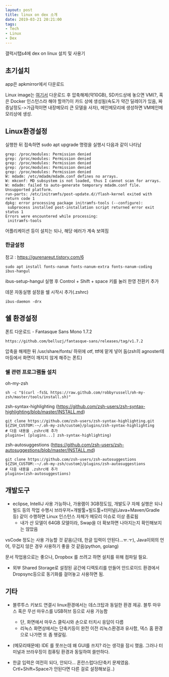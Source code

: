 ```yaml
---
layout: post
title: linux on dex 소개
date: 2019-03-21 20:21:00
tags:
- Tech
- Linux
- Dex
---
```


갤럭시탭s4에 dex on linux 설치 및 사용기


## 초기설치

app은 apkmirror에서 다운로드

Linux image는 [여기서](https://webview.linuxondex.com/) 다운로드 후 압축해제(약10GB), SD카드상에 놓으면 VM(?, 혹은 Docker 인스턴스라 해야 할까?)이 카드 상에 생성됨(속도가 약간 딜레이가 있음, 짜증날정도->가급적이면 내장메모리 큰 모델을 사자), 메인메모리에 생성하면 VM메인메모리상에 생성. 

## Linux환경설정

실행한 뒤 접속하면 
sudo apt upgrade 명령을 실행시 다음과 같이 나타남

	grep: /proc/modules: Permission denied
	grep: /proc/modules: Permission denied
	grep: /proc/modules: Permission denied
	grep: /proc/modules: Permission denied
	grep: /proc/modules: Permission denied
	W: mdadm: /etc/mdadm/mdadm.conf defines no arrays.
	W: mkconf: MD subsystem is not loaded, thus I cannot scan for arrays.
	W: mdadm: failed to auto-generate temporary mdadm.conf file.
	Unsupported platform.
	run-parts: /etc/initramfs/post-update.d//flash-kernel exited with return code 1
	dpkg: error processing package initramfs-tools (--configure):
	 subprocess installed post-installation script returned error exit status 1
	Errors were encountered while processing:
	 initramfs-tools

어플리케이션 등이 설치는 되나, 해당 에러가 계속 보여짐


### 한글설정

참고 : https://gurenareut.tistory.com/6

    sudo apt install fonts-nanum fonts-nanum-extra fonts-nanum-coding ibus-hangul

ibus-setup-hangul 실행 후 Control + Shift + space 키를 눌러 한영 전환키 추가 

데몬 자동실행 설정을 쉘 시작시 추가(.zshrc)

    ibus-daemon -drx


## 쉘 환경설정

폰트 다운로드 - Fantasque Sans Mono 1.7.2 
	
    https://github.com/belluzj/fantasque-sans/releases/tag/v1.7.2

압축을 해제한 뒤 /usr/share/fonts/ 하위에 otf, ttf에 맡게 넣어 둠(zsh의 agnoster테마등에서 화면이 깨지지 않게 해주는 폰트)


### 쉘 관련 프로그램들 설치

    
oh-my-zsh 

    sh -c "$(curl -fsSL https://raw.github.com/robbyrussell/oh-my-zsh/master/tools/install.sh)"

zsh-syntax-highlighting
(https://github.com/zsh-users/zsh-syntax-highlighting/blob/master/INSTALL.md)

    git clone https://github.com/zsh-users/zsh-syntax-highlighting.git ${ZSH_CUSTOM:-~/.oh-my-zsh/custom}/plugins/zsh-syntax-highlighting
    # 다음 내용을 .zshrc에 추가
    plugins=( [plugins...] zsh-syntax-highlighting)

zsh-autosuggestions
(https://github.com/zsh-users/zsh-autosuggestions/blob/master/INSTALL.md)

    git clone https://github.com/zsh-users/zsh-autosuggestions ${ZSH_CUSTOM:-~/.oh-my-zsh/custom}/plugins/zsh-autosuggestions
    # 다음 내용을 .zshrc에 추가
    plugins=(zsh-autosuggestions)

## 개발도구

- eclipse, IntelliJ 사용 가능하나, 가용램이 3GB정도임, 개발도구 자체 실행은 되나 빌드 등의 작업 수행시 브라우저+개발툴+빌드툴+터미널(Java+Maven/Gradle등) 같이 수행하면 Linux 인스턴스 자체가 메모리 이슈로 이상 종료됨
  - 내가 산 모델이 64GB 모델이라, Swap을 더 확보하면 나아지는지 확인해보지는 않았음


vsCode 정도는 사용 가능할 것 같음(근데, 한글 입력이 안된다...ㅠ.ㅜ), Java이외의 언어, 무겁지 않은 경우 사용하기 좋을 것 같음(python, golang)

문서 작업용으로는 좋으나, Dropbox 를 쓰려고 하면 설치를 위해 컴파일 필요.
  - 외부 Shared Storage로 설정된 공간에 디렉토리를 만들어 안드로이드 환경에서 Dropsync등으로 동기화를 걸어놓고 사용하면 됨.


## 기타

- 블루투스 키보드 연결시 linux환경에서는 데스크탑과 동일한 환경 제공. 블투 마우스 혹은 무선 마우스를 USB허브 등으로 사용 가능함
    - 단, 화면에서 마우스 클릭시와 손으로 터치시 응답이 다름
    - 리눅스 화면상에서는 단축키등이 완전 이전 리눅스환경과 유사함, 덱스 홈 환경으로 나가면 또 좀 헷갈림.
    
- (메모리때문에) IDE 를 못쓰는데 왜 GUI를 쓰지? 라는 생각을 잠시 했음. 그러나 터미널과 브라우징이 컴퓨팅 환경과 동일하여 쓸만하다.

- 한글 입력은 여전히 되다, 안되다... 혼란스럽다(단축키 문제였음. Crtl+Shift+Space가 안된다면 다른 걸로 설정해보길..)


